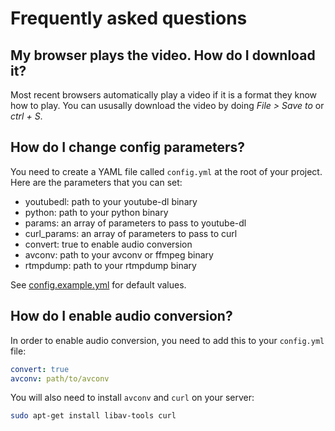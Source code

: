 # Frequently asked questions

<!-- markdownlint-disable MD026 -->

## My browser plays the video. How do I download it?

Most recent browsers automatically play a video if it is a format they know how to play.
You can ususally download the video by doing *File > Save to* or *ctrl + S*.

## How do I change config parameters?

You need to create a YAML file called `config.yml` at the root of your project.
Here are the parameters that you can set:

* youtubedl: path to your youtube-dl binary
* python: path to your python binary
* params: an array of parameters to pass to youtube-dl
* curl_params: an array of parameters to pass to curl
* convert: true to enable audio conversion
* avconv: path to your avconv or ffmpeg binary
* rtmpdump: path to your rtmpdump binary

See [config.example.yml](config.example.yml) for default values.

## How do I enable audio conversion?

In order to enable audio conversion, you need to add this to your `config.yml` file:

```yaml
convert: true
avconv: path/to/avconv
```

You will also need to install `avconv` and `curl` on your server:

```bash
sudo apt-get install libav-tools curl
```
